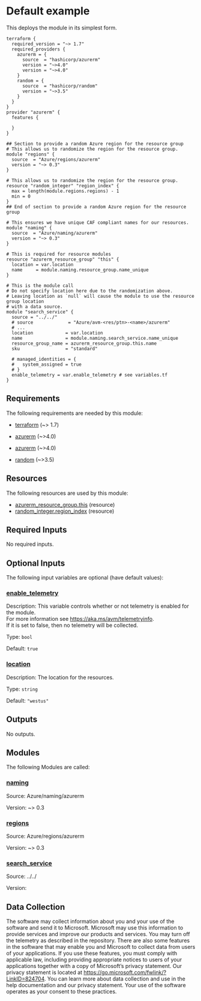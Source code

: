 <!-- BEGIN_TF_DOCS -->
# Default example

This deploys the module in its simplest form.

```hcl
terraform {
  required_version = "~> 1.7"
  required_providers {
    azurerm = {
      source  = "hashicorp/azurerm"
      version = "~>4.0"
      version = "~>4.0"
    }
    random = {
      source  = "hashicorp/random"
      version = "~>3.5"
    }
  }
}
provider "azurerm" {
  features {
    
  }
}

## Section to provide a random Azure region for the resource group
# This allows us to randomize the region for the resource group.
module "regions" {
  source  = "Azure/regions/azurerm"
  version = "~> 0.3"
}

# This allows us to randomize the region for the resource group.
resource "random_integer" "region_index" {
  max = length(module.regions.regions) - 1
  min = 0
}
## End of section to provide a random Azure region for the resource group

# This ensures we have unique CAF compliant names for our resources.
module "naming" {
  source  = "Azure/naming/azurerm"
  version = "~> 0.3"
}

# This is required for resource modules
resource "azurerm_resource_group" "this" {
  location = var.location
  name     = module.naming.resource_group.name_unique
}

# This is the module call
# Do not specify location here due to the randomization above.
# Leaving location as `null` will cause the module to use the resource group location
# with a data source.
module "search_service" {
  source = "../../"
  # source             = "Azure/avm-<res/ptn>-<name>/azurerm"
  # ...
  location            = var.location
  name                = module.naming.search_service.name_unique
  resource_group_name = azurerm_resource_group.this.name
  sku                 = "standard"

  # managed_identities = {
  #   system_assigned = true
  # }
  enable_telemetry = var.enable_telemetry # see variables.tf
}
```

<!-- markdownlint-disable MD033 -->
## Requirements

The following requirements are needed by this module:

- <a name="requirement_terraform"></a> [terraform](#requirement\_terraform) (~> 1.7)

- <a name="requirement_azurerm"></a> [azurerm](#requirement\_azurerm) (~>4.0)

- <a name="requirement_azurerm"></a> [azurerm](#requirement\_azurerm) (~>4.0)

- <a name="requirement_random"></a> [random](#requirement\_random) (~>3.5)

## Resources

The following resources are used by this module:

- [azurerm_resource_group.this](https://registry.terraform.io/providers/hashicorp/azurerm/latest/docs/resources/resource_group) (resource)
- [random_integer.region_index](https://registry.terraform.io/providers/hashicorp/random/latest/docs/resources/integer) (resource)

<!-- markdownlint-disable MD013 -->
## Required Inputs

No required inputs.

## Optional Inputs

The following input variables are optional (have default values):

### <a name="input_enable_telemetry"></a> [enable\_telemetry](#input\_enable\_telemetry)

Description: This variable controls whether or not telemetry is enabled for the module.  
For more information see <https://aka.ms/avm/telemetryinfo>.  
If it is set to false, then no telemetry will be collected.

Type: `bool`

Default: `true`

### <a name="input_location"></a> [location](#input\_location)

Description: The location for the resources.

Type: `string`

Default: `"westus"`

## Outputs

No outputs.

## Modules

The following Modules are called:

### <a name="module_naming"></a> [naming](#module\_naming)

Source: Azure/naming/azurerm

Version: ~> 0.3

### <a name="module_regions"></a> [regions](#module\_regions)

Source: Azure/regions/azurerm

Version: ~> 0.3

### <a name="module_search_service"></a> [search\_service](#module\_search\_service)

Source: ../../

Version:

<!-- markdownlint-disable-next-line MD041 -->
## Data Collection

The software may collect information about you and your use of the software and send it to Microsoft. Microsoft may use this information to provide services and improve our products and services. You may turn off the telemetry as described in the repository. There are also some features in the software that may enable you and Microsoft to collect data from users of your applications. If you use these features, you must comply with applicable law, including providing appropriate notices to users of your applications together with a copy of Microsoft’s privacy statement. Our privacy statement is located at <https://go.microsoft.com/fwlink/?LinkID=824704>. You can learn more about data collection and use in the help documentation and our privacy statement. Your use of the software operates as your consent to these practices.
<!-- END_TF_DOCS -->
